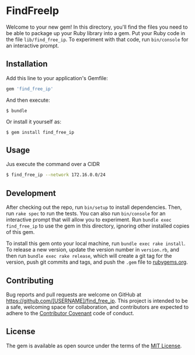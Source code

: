 # FindFreeIp

Welcome to your new gem! In this directory, you'll find the files you need to be able to package up your Ruby library into a gem. Put your Ruby code in the file `lib/find_free_ip`. To experiment with that code, run `bin/console` for an interactive prompt.

## Installation

Add this line to your application's Gemfile:

```ruby
gem 'find_free_ip'
```

And then execute:

    $ bundle

Or install it yourself as:

    $ gem install find_free_ip

## Usage

Jus execute the command over a CIDR

```bash
$ find_free_ip --network 172.16.0.0/24
```



## Development

After checking out the repo, run `bin/setup` to install dependencies. Then, run `rake spec` to run the tests. You can also run `bin/console` for an interactive prompt that will allow you to experiment. Run `bundle exec find_free_ip` to use the gem in this directory, ignoring other installed copies of this gem.

To install this gem onto your local machine, run `bundle exec rake install`. To release a new version, update the version number in `version.rb`, and then run `bundle exec rake release`, which will create a git tag for the version, push git commits and tags, and push the `.gem` file to [rubygems.org](https://rubygems.org).

## Contributing

Bug reports and pull requests are welcome on GitHub at https://github.com/[USERNAME]/find_free_ip. This project is intended to be a safe, welcoming space for collaboration, and contributors are expected to adhere to the [Contributor Covenant](contributor-covenant.org) code of conduct.


## License

The gem is available as open source under the terms of the [MIT License](http://opensource.org/licenses/MIT).

